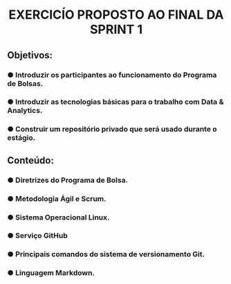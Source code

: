 <h1 align="center"> EXERCICÍO PROPOSTO AO FINAL DA SPRINT 1 </h>
<h2 align="left"> Objetivos:</h2>

<h3 align="left"> ● Introduzir os participantes ao funcionamento do Programa de Bolsas.</h3>
<h3 align="left"> ● Introduzir as tecnologias básicas para o trabalho com Data & Analytics.</h3>
<h3 align="left"> ● Construir um repositório privado que será usado durante o estágio.</h3>

<h2 align="left"> Conteúdo:</h2>

<h3 align="left"> ● Diretrizes do Programa de Bolsa.</h3>
<h3 align="left"> ● Metodologia Ágil e Scrum.</h3>
<h3 align="left"> ● Sistema Operacional Linux.</h3>
<h3 align="left"> ● Serviço GitHub</h3>
<h3 align="left"> ● Principais comandos do sistema de versionamento Git.</h3>
<h3 align="left"> ● Linguagem Markdown.</h3>

